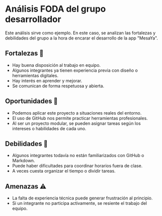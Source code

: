 # Análisis FODA del grupo desarrollador

Este análisis sirve como ejemplo. En este caso, se analizan las fortalezas y debilidades del grupo a la hora de encarar el desarrollo de la app "MesaYa".

## Fortalezas 💪
- Hay buena disposición al trabajo en equipo.
- Algunos integrantes ya tienen experiencia previa con diseño o herramientas digitales.
- Hay interés en aprender y mejorar.
- Se comunican de forma respetuosa y abierta.

## Oportunidades 🌱
- Podemos aplicar este proyecto a situaciones reales del entorno.
- El uso de GitHub nos permite practicar herramientas profesionales.
- Al ser un proyecto modular, se pueden asignar tareas según los intereses o habilidades de cada uno.

## Debilidades 🧱
- Algunos integrantes todavía no están familiarizados con GitHub o Markdown.
- Puede haber dificultades para coordinar horarios fuera de clase.
- A veces cuesta organizar el tiempo o dividir tareas.

## Amenazas ⚠️
- La falta de experiencia técnica puede generar frustración al principio.
- Si un integrante no participa activamente, se resiente el trabajo del equipo.
